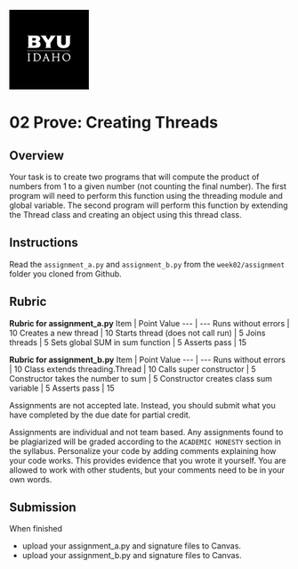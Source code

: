 ![](../../banner.png)

# 02 Prove: Creating Threads 

## Overview

Your task is to create two programs that will compute the product of numbers from 1 to a given number (not counting the final number). The first program will need to perform this function using the threading module and global variable. The second program will perform this function by extending the Thread class and creating an object using this thread class.

## Instructions

Read the `assignment_a.py` and `assignment_b.py` from the `week02/assignment` folder you cloned from Github. 


## Rubric

**Rubric for assignment_a.py**
Item | Point Value
--- | ---
Runs without errors | 10
Creates a new thread | 10
Starts thread (does not call run) | 5
Joins threads | 5
Sets global SUM in sum function | 5
Asserts pass | 15

**Rubric for assignment_b.py**
Item | Point Value
--- | ---
Runs without errors | 10
Class extends threading.Thread | 10
Calls super constructor | 5
Constructor takes the number to sum | 5
Constructor creates class sum variable | 5
Asserts pass | 15

Assignments are not accepted late. Instead, you should submit what you have completed by the due date for partial credit.

Assignments are individual and not team based.  Any assignments found to be plagiarized will be graded according to the `ACADEMIC HONESTY` section in the syllabus. Personalize your code by adding comments explaining how your code works. This provides evidence that you wrote it yourself. You are allowed to work with other students, but your comments need to be in your own words.

## Submission

When finished

- upload your assignment_a.py and signature files to Canvas.
- upload your assignment_b.py and signature files to Canvas.
